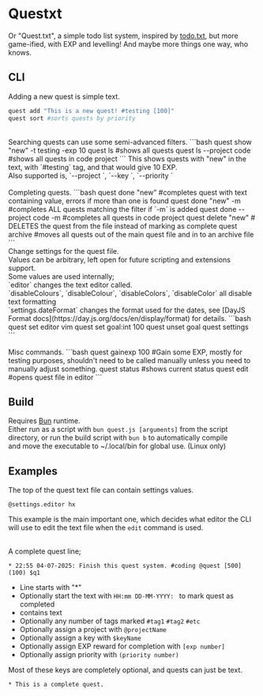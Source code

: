 # Questxt
Or "Quest.txt", a simple todo list system, inspired by [todo.txt](https://github.com/todotxt/todo.txt-cli), but more game-ified, with EXP and levelling! And maybe more things one way, who knows.<br>

## CLI
Adding a new quest is simple text.
```bash
quest add "This is a new quest! #testing [100]"
quest sort #sorts quests by priority
```
<br>
Searching quests can use some semi-advanced filters.
```bash
quest show "new" -t testing -exp 10
quest ls #shows all quests
quest ls --project code #shows all quests in code project
```
This shows quests with "new" in the text, with `#testing` tag, and that would give 10 EXP.<br>
Also supported is, `--project <name>`, `--key <name>`, `--priority <number>`<br>
<br>
Completing quests.
```bash
quest done "new" #completes quest with text containing value, errors if more than one is found
quest done "new" -m #completes ALL quests matching the filter if `-m` is added
quest done --project code -m #completes all quests in code project
quest delete "new" # DELETES the quest from the file instead of marking as complete
quest archive #moves all quests out of the main quest file and in to an archive file
```
<br>
Change settings for the quest file.<br>
Values can be arbitrary, left open for future scripting and extensions support.<br>
Some values are used internally;<br>
`editor` changes the text editor called.<br>
`disableColours`, `disableColour`, `disableColors`, `disableColor` all disable text formatting<br>
`settings.dateFormat` changes the format used for the dates, see [DayJS Format docs](https://day.js.org/docs/en/display/format) for details.
```bash
quest set editor vim
quest set goal:int 100
quest unset goal
quest settings
```
<br>
<br>
Misc commands.
```bash
quest gainexp 100 #Gain some EXP, mostly for testing purposes, shouldn't need to be called manually unless you need to manually adjust something.
quest status #shows current status
quest edit #opens quest file in editor
```

## Build
Requires [Bun](https://bun.sh) runtime.<br>
Either run as a script with `bun quest.js [arguments]` from the script directory, or run the build script with `bun b` to automatically compile<br>
and move the executable to ~/.local/bin for global use. (Linux only)

## Examples
The top of the quest text file can contain settings values.
```
@settings.editor hx
```
This example is the main important one, which decides what editor the CLI will use to edit the text file when the `edit` command is used.<br><br>

A complete quest line;
```
* 22:55 04-07-2025: Finish this quest system. #coding @quest [500] (100) $q1
```
- Line starts with "*"
- Optionally start the text with `HH:mm DD-MM-YYYY: ` to mark quest as completed
- contains text
- Optionally any number of tags marked `#tag1` `#tag2` `#etc`
- Optionally assign a project with `@projectName`
- Optionally assign a key with `$keyName`
- Optionally assign EXP reward for completion with `[exp number]`
- Optionally assign priority with `(priority number)`

Most of these keys are completely optional, and quests can just be text.

```
* This is a complete quest.
```
